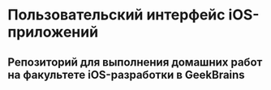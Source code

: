 # Пользовательский интерфейс iOS-приложений

## Репозиторий для выполнения домашних работ на факультете iOS-разработки в GeekBrains
